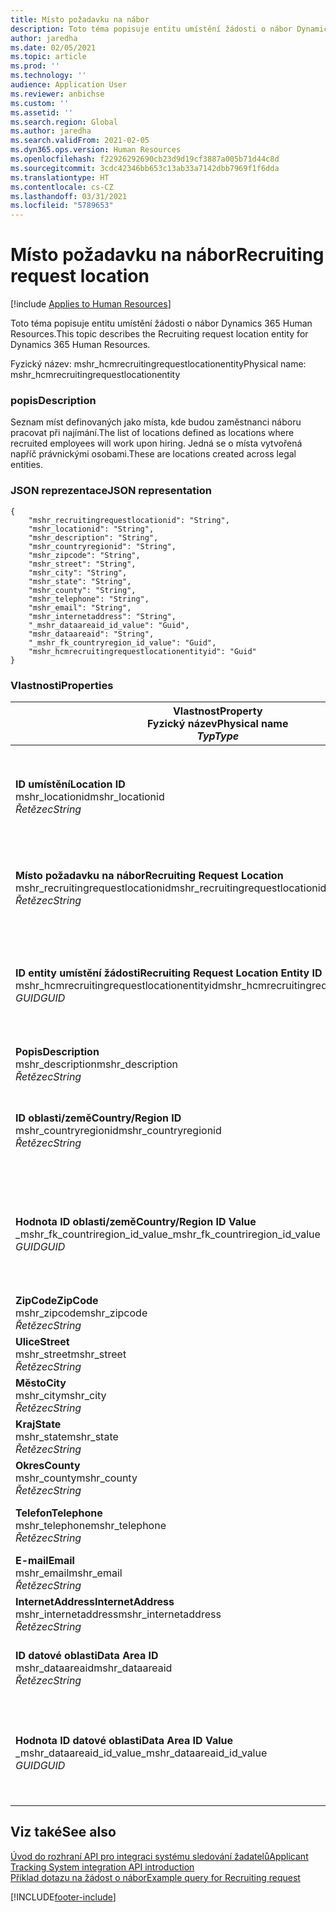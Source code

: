 ```yaml
---
title: Místo požadavku na nábor
description: Toto téma popisuje entitu umístění žádosti o nábor Dynamics 365 Human Resources.
author: jaredha
ms.date: 02/05/2021
ms.topic: article
ms.prod: ''
ms.technology: ''
audience: Application User
ms.reviewer: anbichse
ms.custom: ''
ms.assetid: ''
ms.search.region: Global
ms.author: jaredha
ms.search.validFrom: 2021-02-05
ms.dyn365.ops.version: Human Resources
ms.openlocfilehash: f22926292690cb23d9d19cf3887a005b71d44c8d
ms.sourcegitcommit: 3cdc42346bb653c13ab33a7142dbb7969f1f6dda
ms.translationtype: HT
ms.contentlocale: cs-CZ
ms.lasthandoff: 03/31/2021
ms.locfileid: "5789653"
---
```

# <a name="recruiting-request-location"></a><span data-ttu-id="de936-103">Místo požadavku na nábor</span><span class="sxs-lookup"><span data-stu-id="de936-103">Recruiting request location</span></span>

[!include [Applies to Human Resources](../includes/applies-to-hr.md)]

<span data-ttu-id="de936-104">Toto téma popisuje entitu umístění žádosti o nábor Dynamics 365 Human Resources.</span><span class="sxs-lookup"><span data-stu-id="de936-104">This topic describes the Recruiting request location entity for Dynamics 365 Human Resources.</span></span>

<span data-ttu-id="de936-105">Fyzický název: mshr_hcmrecruitingrequestlocationentity</span><span class="sxs-lookup"><span data-stu-id="de936-105">Physical name: mshr_hcmrecruitingrequestlocationentity</span></span>

### <a name="description"></a><span data-ttu-id="de936-106">popis</span><span class="sxs-lookup"><span data-stu-id="de936-106">Description</span></span>

<span data-ttu-id="de936-107">Seznam míst definovaných jako místa, kde budou zaměstnanci náboru pracovat při najímání.</span><span class="sxs-lookup"><span data-stu-id="de936-107">The list of locations defined as locations where recruited employees will work upon hiring.</span></span> <span data-ttu-id="de936-108">Jedná se o místa vytvořená napříč právnickými osobami.</span><span class="sxs-lookup"><span data-stu-id="de936-108">These are locations created across legal entities.</span></span>

### <a name="json-representation"></a><span data-ttu-id="de936-109">JSON reprezentace</span><span class="sxs-lookup"><span data-stu-id="de936-109">JSON representation</span></span>

```
{
    "mshr_recruitingrequestlocationid": "String",
    "mshr_locationid": "String",
    "mshr_description": "String",
    "mshr_countryregionid": "String",
    "mshr_zipcode": "String",
    "mshr_street": "String",
    "mshr_city": "String",
    "mshr_state": "String",
    "mshr_county": "String",
    "mshr_telephone": "String",
    "mshr_email": "String",
    "mshr_internetaddress": "String",
    "_mshr_dataareaid_id_value": "Guid",
    "mshr_dataareaid": "String",
    "_mshr_fk_countryregion_id_value": "Guid",
    "mshr_hcmrecruitingrequestlocationentityid": "Guid"
}
```

### <a name="properties"></a><span data-ttu-id="de936-110">Vlastnosti</span><span class="sxs-lookup"><span data-stu-id="de936-110">Properties</span></span>

| <span data-ttu-id="de936-111">Vlastnost</span><span class="sxs-lookup"><span data-stu-id="de936-111">Property</span></span><br><span data-ttu-id="de936-112">**Fyzický název**</span><span class="sxs-lookup"><span data-stu-id="de936-112">**Physical name**</span></span><br><span data-ttu-id="de936-113">**_Typ_**</span><span class="sxs-lookup"><span data-stu-id="de936-113">**_Type_**</span></span> | <span data-ttu-id="de936-114">Použít</span><span class="sxs-lookup"><span data-stu-id="de936-114">Use</span></span> | <span data-ttu-id="de936-115">popis</span><span class="sxs-lookup"><span data-stu-id="de936-115">Description</span></span> |
| --- | --- | --- |
| <span data-ttu-id="de936-116">**ID umístění**</span><span class="sxs-lookup"><span data-stu-id="de936-116">**Location ID**</span></span><br><span data-ttu-id="de936-117">mshr_locationid</span><span class="sxs-lookup"><span data-stu-id="de936-117">mshr_locationid</span></span><br><span data-ttu-id="de936-118">*Řetězec*</span><span class="sxs-lookup"><span data-stu-id="de936-118">*String*</span></span> | <span data-ttu-id="de936-119">Zapisovatelné jednou</span><span class="sxs-lookup"><span data-stu-id="de936-119">Write-once</span></span><br><span data-ttu-id="de936-120">Povinná</span><span class="sxs-lookup"><span data-stu-id="de936-120">Required</span></span> | <span data-ttu-id="de936-121">Systémem generovaný a uživatelsky čitelný identifikátor pro místo náboru.</span><span class="sxs-lookup"><span data-stu-id="de936-121">The system-generated, user-readable identifier for the recruiting location.</span></span> |
| <span data-ttu-id="de936-122">**Místo požadavku na nábor**</span><span class="sxs-lookup"><span data-stu-id="de936-122">**Recruiting Request Location**</span></span><br><span data-ttu-id="de936-123">mshr_recruitingrequestlocationid</span><span class="sxs-lookup"><span data-stu-id="de936-123">mshr_recruitingrequestlocationid</span></span><br><span data-ttu-id="de936-124">*Řetězec*</span><span class="sxs-lookup"><span data-stu-id="de936-124">*String*</span></span> | <span data-ttu-id="de936-125">Zapisovatelné jednou</span><span class="sxs-lookup"><span data-stu-id="de936-125">Write-once</span></span><br><span data-ttu-id="de936-126">Povinná</span><span class="sxs-lookup"><span data-stu-id="de936-126">Required</span></span> | <span data-ttu-id="de936-127">Uživatelem definovaný jedinečný identifikátor pro místo náboru.</span><span class="sxs-lookup"><span data-stu-id="de936-127">User-defined unique identifier for the recruiting location.</span></span> |
| <span data-ttu-id="de936-128">**ID entity umístění žádosti**</span><span class="sxs-lookup"><span data-stu-id="de936-128">**Recruiting Request Location Entity ID**</span></span><br><span data-ttu-id="de936-129">mshr_hcmrecruitingrequestlocationentityid</span><span class="sxs-lookup"><span data-stu-id="de936-129">mshr_hcmrecruitingrequestlocationentityid</span></span><br><span data-ttu-id="de936-130">*GUID*</span><span class="sxs-lookup"><span data-stu-id="de936-130">*GUID*</span></span> | <span data-ttu-id="de936-131">Jen pro čtení</span><span class="sxs-lookup"><span data-stu-id="de936-131">Read-only</span></span><br><span data-ttu-id="de936-132">Povinná</span><span class="sxs-lookup"><span data-stu-id="de936-132">Required</span></span> | <span data-ttu-id="de936-133">Systémem generovaný jedinečný identifikátor pro záznam požadavku na vzdělání</span><span class="sxs-lookup"><span data-stu-id="de936-133">System-generated unique identifier for the recruiting request location record.</span></span> |
| <span data-ttu-id="de936-134">**Popis**</span><span class="sxs-lookup"><span data-stu-id="de936-134">**Description**</span></span><br><span data-ttu-id="de936-135">mshr_description</span><span class="sxs-lookup"><span data-stu-id="de936-135">mshr_description</span></span><br><span data-ttu-id="de936-136">*Řetězec*</span><span class="sxs-lookup"><span data-stu-id="de936-136">*String*</span></span> | <span data-ttu-id="de936-137">Čtení/zápis</span><span class="sxs-lookup"><span data-stu-id="de936-137">Read/write</span></span><br><span data-ttu-id="de936-138">Povinná</span><span class="sxs-lookup"><span data-stu-id="de936-138">Required</span></span> | <span data-ttu-id="de936-139">Popis umístění</span><span class="sxs-lookup"><span data-stu-id="de936-139">Description of the location.</span></span> |
| <span data-ttu-id="de936-140">**ID oblasti/země**</span><span class="sxs-lookup"><span data-stu-id="de936-140">**Country/Region ID**</span></span><br><span data-ttu-id="de936-141">mshr_countryregionid</span><span class="sxs-lookup"><span data-stu-id="de936-141">mshr_countryregionid</span></span><br><span data-ttu-id="de936-142">*Řetězec*</span><span class="sxs-lookup"><span data-stu-id="de936-142">*String*</span></span> | <span data-ttu-id="de936-143">Jen pro čtení</span><span class="sxs-lookup"><span data-stu-id="de936-143">Read-only</span></span><br><span data-ttu-id="de936-144">Volitelné</span><span class="sxs-lookup"><span data-stu-id="de936-144">Optional</span></span> | <span data-ttu-id="de936-145">Určuje zemi nebo oblast, kde má kandidát občanství.</span><span class="sxs-lookup"><span data-stu-id="de936-145">Specifies the country or region where the candidate has citizenship.</span></span> |
| <span data-ttu-id="de936-146">**Hodnota ID oblasti/země**</span><span class="sxs-lookup"><span data-stu-id="de936-146">**Country/Region ID Value**</span></span><br><span data-ttu-id="de936-147">_mshr_fk_countriregion_id_value</span><span class="sxs-lookup"><span data-stu-id="de936-147">_mshr_fk_countriregion_id_value</span></span><br><span data-ttu-id="de936-148">*GUID*</span><span class="sxs-lookup"><span data-stu-id="de936-148">*GUID*</span></span> | <span data-ttu-id="de936-149">Jen pro čtení</span><span class="sxs-lookup"><span data-stu-id="de936-149">Read-only</span></span><br><span data-ttu-id="de936-150">Volitelné</span><span class="sxs-lookup"><span data-stu-id="de936-150">Optional</span></span><br><span data-ttu-id="de936-151">Cizí klíč: mshr_logisticaddresscountryregionentityid entity mshr_logisticsaddresscountryregionentity</span><span class="sxs-lookup"><span data-stu-id="de936-151">Foreign key: mshr_logisticaddresscountryregionentityid of mshr_logisticsaddresscountryregionentity</span></span> | <span data-ttu-id="de936-152">Systémem generovaný jedinečný identifikátor země/oblasti v adrese.</span><span class="sxs-lookup"><span data-stu-id="de936-152">System-generated unique identifier of the country/region of the address.</span></span> |
| <span data-ttu-id="de936-153">**ZipCode**</span><span class="sxs-lookup"><span data-stu-id="de936-153">**ZipCode**</span></span><br><span data-ttu-id="de936-154">mshr_zipcode</span><span class="sxs-lookup"><span data-stu-id="de936-154">mshr_zipcode</span></span><br><span data-ttu-id="de936-155">*Řetězec*</span><span class="sxs-lookup"><span data-stu-id="de936-155">*String*</span></span> | <span data-ttu-id="de936-156">Jen pro čtení</span><span class="sxs-lookup"><span data-stu-id="de936-156">Read-only</span></span><br><span data-ttu-id="de936-157">Volitelné</span><span class="sxs-lookup"><span data-stu-id="de936-157">Optional</span></span> | <span data-ttu-id="de936-158">PSČ.</span><span class="sxs-lookup"><span data-stu-id="de936-158">Zip/postal code.</span></span> |
| <span data-ttu-id="de936-159">**Ulice**</span><span class="sxs-lookup"><span data-stu-id="de936-159">**Street**</span></span><br><span data-ttu-id="de936-160">mshr_street</span><span class="sxs-lookup"><span data-stu-id="de936-160">mshr_street</span></span><br><span data-ttu-id="de936-161">*Řetězec*</span><span class="sxs-lookup"><span data-stu-id="de936-161">*String*</span></span> | <span data-ttu-id="de936-162">Jen pro čtení</span><span class="sxs-lookup"><span data-stu-id="de936-162">Read-only</span></span><br><span data-ttu-id="de936-163">Volitelné</span><span class="sxs-lookup"><span data-stu-id="de936-163">Optional</span></span> | <span data-ttu-id="de936-164">Adresa ulice.</span><span class="sxs-lookup"><span data-stu-id="de936-164">Street address.</span></span> |
| <span data-ttu-id="de936-165">**Město**</span><span class="sxs-lookup"><span data-stu-id="de936-165">**City**</span></span><br><span data-ttu-id="de936-166">mshr_city</span><span class="sxs-lookup"><span data-stu-id="de936-166">mshr_city</span></span><br><span data-ttu-id="de936-167">*Řetězec*</span><span class="sxs-lookup"><span data-stu-id="de936-167">*String*</span></span> | <span data-ttu-id="de936-168">Jen pro čtení</span><span class="sxs-lookup"><span data-stu-id="de936-168">Read-only</span></span><br><span data-ttu-id="de936-169">Volitelné</span><span class="sxs-lookup"><span data-stu-id="de936-169">Optional</span></span> | <span data-ttu-id="de936-170">Město.</span><span class="sxs-lookup"><span data-stu-id="de936-170">City.</span></span> |
| <span data-ttu-id="de936-171">**Kraj**</span><span class="sxs-lookup"><span data-stu-id="de936-171">**State**</span></span><br><span data-ttu-id="de936-172">mshr_state</span><span class="sxs-lookup"><span data-stu-id="de936-172">mshr_state</span></span><br><span data-ttu-id="de936-173">*Řetězec*</span><span class="sxs-lookup"><span data-stu-id="de936-173">*String*</span></span> | <span data-ttu-id="de936-174">Jen pro čtení</span><span class="sxs-lookup"><span data-stu-id="de936-174">Read-only</span></span><br><span data-ttu-id="de936-175">Volitelné</span><span class="sxs-lookup"><span data-stu-id="de936-175">Optional</span></span> | <span data-ttu-id="de936-176">Stát nebo provincie.</span><span class="sxs-lookup"><span data-stu-id="de936-176">State or province.</span></span> |
| <span data-ttu-id="de936-177">**Okres**</span><span class="sxs-lookup"><span data-stu-id="de936-177">**County**</span></span><br><span data-ttu-id="de936-178">mshr_county</span><span class="sxs-lookup"><span data-stu-id="de936-178">mshr_county</span></span><br><span data-ttu-id="de936-179">*Řetězec*</span><span class="sxs-lookup"><span data-stu-id="de936-179">*String*</span></span> | <span data-ttu-id="de936-180">Jen pro čtení</span><span class="sxs-lookup"><span data-stu-id="de936-180">Read-only</span></span><br><span data-ttu-id="de936-181">Volitelné</span><span class="sxs-lookup"><span data-stu-id="de936-181">Optional</span></span> | <span data-ttu-id="de936-182">Okres.</span><span class="sxs-lookup"><span data-stu-id="de936-182">County.</span></span> |
| <span data-ttu-id="de936-183">**Telefon**</span><span class="sxs-lookup"><span data-stu-id="de936-183">**Telephone**</span></span><br><span data-ttu-id="de936-184">mshr_telephone</span><span class="sxs-lookup"><span data-stu-id="de936-184">mshr_telephone</span></span><br><span data-ttu-id="de936-185">*Řetězec*</span><span class="sxs-lookup"><span data-stu-id="de936-185">*String*</span></span> | <span data-ttu-id="de936-186">Čtení/zápis</span><span class="sxs-lookup"><span data-stu-id="de936-186">Read/write</span></span><br><span data-ttu-id="de936-187">Volitelné</span><span class="sxs-lookup"><span data-stu-id="de936-187">Optional</span></span> | <span data-ttu-id="de936-188">Telefonní číslo místa konání.</span><span class="sxs-lookup"><span data-stu-id="de936-188">Telephone number for the location.</span></span> |
| <span data-ttu-id="de936-189">**E-mail**</span><span class="sxs-lookup"><span data-stu-id="de936-189">**Email**</span></span><br><span data-ttu-id="de936-190">mshr_email</span><span class="sxs-lookup"><span data-stu-id="de936-190">mshr_email</span></span><br><span data-ttu-id="de936-191">*Řetězec*</span><span class="sxs-lookup"><span data-stu-id="de936-191">*String*</span></span> | <span data-ttu-id="de936-192">Čtení/zápis</span><span class="sxs-lookup"><span data-stu-id="de936-192">Read/write</span></span><br><span data-ttu-id="de936-193">Volitelné</span><span class="sxs-lookup"><span data-stu-id="de936-193">Optional</span></span> | <span data-ttu-id="de936-194">E-mailová adresa.</span><span class="sxs-lookup"><span data-stu-id="de936-194">Email address.</span></span> |
| <span data-ttu-id="de936-195">**InternetAddress**</span><span class="sxs-lookup"><span data-stu-id="de936-195">**InternetAddress**</span></span><br><span data-ttu-id="de936-196">mshr_internetaddress</span><span class="sxs-lookup"><span data-stu-id="de936-196">mshr_internetaddress</span></span><br><span data-ttu-id="de936-197">*Řetězec*</span><span class="sxs-lookup"><span data-stu-id="de936-197">*String*</span></span> | <span data-ttu-id="de936-198">Čtení/zápis</span><span class="sxs-lookup"><span data-stu-id="de936-198">Read/write</span></span><br><span data-ttu-id="de936-199">Volitelné</span><span class="sxs-lookup"><span data-stu-id="de936-199">Optional</span></span> | <span data-ttu-id="de936-200">URL pro web umístění.</span><span class="sxs-lookup"><span data-stu-id="de936-200">URL for the location website.</span></span> |
| <span data-ttu-id="de936-201">**ID datové oblasti**</span><span class="sxs-lookup"><span data-stu-id="de936-201">**Data Area ID**</span></span><br><span data-ttu-id="de936-202">mshr_dataareaid</span><span class="sxs-lookup"><span data-stu-id="de936-202">mshr_dataareaid</span></span><br><span data-ttu-id="de936-203">*Řetězec*</span><span class="sxs-lookup"><span data-stu-id="de936-203">*String*</span></span> | <span data-ttu-id="de936-204">Čtení/zápis</span><span class="sxs-lookup"><span data-stu-id="de936-204">Read/write</span></span><br><span data-ttu-id="de936-205">Volitelné</span><span class="sxs-lookup"><span data-stu-id="de936-205">Optional</span></span> | <span data-ttu-id="de936-206">Určuje právnickou osobu (společnost).</span><span class="sxs-lookup"><span data-stu-id="de936-206">Specifies the legal entity (company).</span></span> |
| <span data-ttu-id="de936-207">**Hodnota ID datové oblasti**</span><span class="sxs-lookup"><span data-stu-id="de936-207">**Data Area ID Value**</span></span><br><span data-ttu-id="de936-208">_mshr_dataareaid_id_value</span><span class="sxs-lookup"><span data-stu-id="de936-208">_mshr_dataareaid_id_value</span></span><br><span data-ttu-id="de936-209">*GUID*</span><span class="sxs-lookup"><span data-stu-id="de936-209">*GUID*</span></span> | <span data-ttu-id="de936-210">Jen pro čtení</span><span class="sxs-lookup"><span data-stu-id="de936-210">Read-only</span></span><br><span data-ttu-id="de936-211">Volitelné</span><span class="sxs-lookup"><span data-stu-id="de936-211">Optional</span></span><br><span data-ttu-id="de936-212">Cizí klíč: cdm_companyid entity cdm_company</span><span class="sxs-lookup"><span data-stu-id="de936-212">Foreign key: cdm_companyid of cdm_company entity</span></span> | <span data-ttu-id="de936-213">Systémem generovaná hodnota GUID identifikující právnickou osobu (společnost).</span><span class="sxs-lookup"><span data-stu-id="de936-213">System-generated GUID value identifying the legal entity (company).</span></span> |

## <a name="see-also"></a><span data-ttu-id="de936-214">Viz také</span><span class="sxs-lookup"><span data-stu-id="de936-214">See also</span></span>

[<span data-ttu-id="de936-215">Úvod do rozhraní API pro integraci systému sledování žadatelů</span><span class="sxs-lookup"><span data-stu-id="de936-215">Applicant Tracking System integration API introduction</span></span>](hr-admin-integration-ats-api-introduction.md)<br>
[<span data-ttu-id="de936-216">Příklad dotazu na žádost o nábor</span><span class="sxs-lookup"><span data-stu-id="de936-216">Example query for Recruiting request</span></span>](hr-admin-integration-ats-api-recruiting-request-example-query.md)



[!INCLUDE[footer-include](../includes/footer-banner.md)]